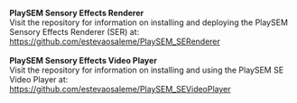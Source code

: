 **PlaySEM Sensory Effects Renderer**<br/>
Visit the repository for information on installing and deploying the PlaySEM Sensory Effects Renderer (SER) at:<br/> https://github.com/estevaosaleme/PlaySEM_SERenderer
<br/><br/>
**PlaySEM Sensory Effects Video Player**<br/>
Visit the repository for information on installing and using the PlaySEM SE Video Player at:<br/> https://github.com/estevaosaleme/PlaySEM_SEVideoPlayer
